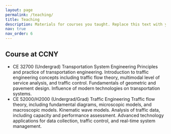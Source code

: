 ```yaml
---
layout: page
permalink: /teaching/
title: Teaching
description: Materials for courses you taught. Replace this text with your description.
nav: true
nav_order: 6
---
```


## Course at CCNY
-	CE 32700 (Undergrad) Transportation System Engineering
Principles and practice of transportation engineering. Introduction to traffic engineering concepts including traffic flow theory, multimodal level of service analysis, and traffic control. Fundamentals of geometric and pavement design. Influence of modern technologies on transportation systems.
-	CE 52000/H2000 (Undergrad/Grad) Traffic Engineering
Traffic flow theory, including fundamental diagrams, microscopic models, and macroscopic models. Kinematic wave models. Analysis of traffic data, including capacity and performance assessment. Advanced technology applications for data collection, traffic control, and real-time system management. 

